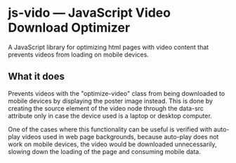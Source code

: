 js-vido — JavaScript Video Download Optimizer
=============================================

A JavaScript library for optimizing html pages with video content that prevents videos from loading on mobile devices.

What it does
------------

Prevents videos with the "optimize-video" class from being downloaded to mobile devices by displaying the poster image instead. This is done by creating the source element of the video node through the data-src attribute only in case the device used is a laptop or desktop computer.

One of the cases where this functionality can be useful is verified with auto-play videos used in web page backgrounds, because auto-play does not work on mobile devices, the video would be downloaded unnecessarily, slowing down the loading of the page and consuming mobile data.
